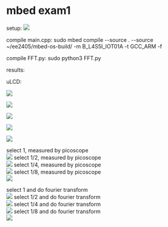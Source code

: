 # mbed exam1
setup:
![](https://i.imgur.com/TWMlw0W.jpg)

compile main.cpp:
sudo mbed compile --source . --source ~/ee2405/mbed-os-build/ -m B_L4S5I_IOT01A -t GCC_ARM -f

compile FFT.py:
sudo python3 FFT.py

results:

uLCD:

![](https://i.imgur.com/LB70fsp.jpg)

![](https://i.imgur.com/KHTLcxZ.jpg)

![](https://i.imgur.com/s6hd3QD.jpg)

![](https://i.imgur.com/FNazBFL.jpg)

![](https://i.imgur.com/7a5f7lY.jpg)

select 1, measured by picoscope  
![](https://i.imgur.com/0gRYMrB.png)
select 1/2, measured by picoscope  
![](https://i.imgur.com/z0Wy0Jg.png)
select 1/4, measured by picoscope  
![](https://i.imgur.com/m11WX4P.png)
select 1/8, measured by picoscope  
![](https://i.imgur.com/6djqDne.png)

select 1 and do fourier transform  
![](https://i.imgur.com/7UbjwIg.png)
select 1/2 and do fourier transform  
![](https://i.imgur.com/vW53lrA.png)
select 1/4 and do fourier transform  
![](https://i.imgur.com/g3pjyry.png)
select 1/8 and do fourier transform  
![](https://i.imgur.com/epLaER8.png)

